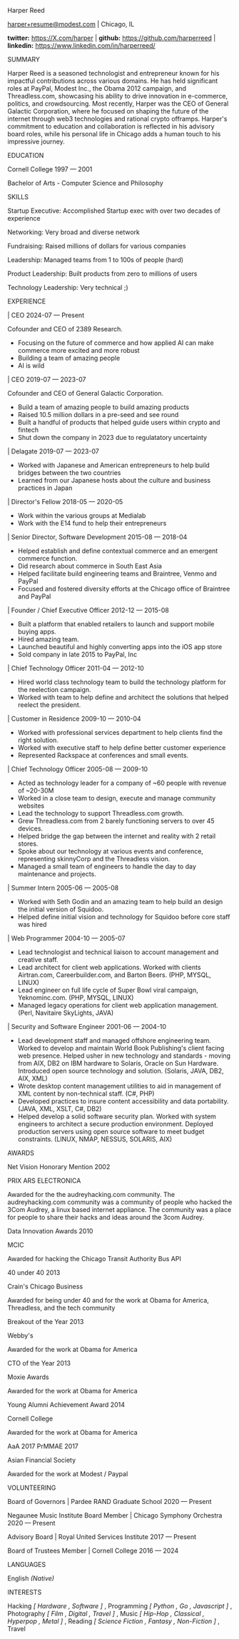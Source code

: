 <span class="name"> Harper Reed </span>

<span class="email">harper+resume@modest.com</span> <span
class="divider">|</span> <span class="address"> Chicago, IL </span>

<span class="url"> **twitter:** <https://X.com/harper> </span> <span
class="divider">|</span> <span class="url"> **github:**
<https://github.com/harperreed> </span> <span class="divider">|</span>
<span class="url"> **linkedin:**
<https://www.linkedin.com/in/harperreed/> </span>

SUMMARY

Harper Reed is a seasoned technologist and entrepreneur known for his
impactful contributions across various domains. He has held significant
roles at PayPal, Modest Inc., the Obama 2012 campaign, and
Threadless.com, showcasing his ability to drive innovation in
e-commerce, politics, and crowdsourcing. Most recently, Harper was the
CEO of General Galactic Corporation, where he focused on shaping the
future of the internet through web3 technologies and rational crypto
offramps. Harper's commitment to education and collaboration is
reflected in his advisory board roles, while his personal life in
Chicago adds a human touch to his impressive journey.

EDUCATION

<span class="title"> Cornell College </span> <span class="date"> 1997 —
2001 </span>

Bachelor of Arts - Computer Science and Philosophy

SKILLS

<span class="title">Startup Executive:</span> Accomplished Startup exec
with over two decades of experience

<span class="title">Networking:</span> Very broad and diverse network

<span class="title">Fundraising:</span> Raised millions of dollars for
various companies

<span class="title">Leadership:</span> Managed teams from 1 to 100s of
people (hard)

<span class="title">Product Leadership:</span> Built products from zero
to millions of users

<span class="title">Technology Leadership:</span> Very technical ;)

EXPERIENCE

<span class="title"></span> | <span class="position">CEO</span> <span
class="date"> 2024-07 — Present </span>

[]()

Cofounder and CEO of 2389 Research.

-   Focusing on the future of commerce and how applied AI can make
    commerce more excited and more robust
-   Building a team of amazing people
-   AI is wild

<span class="title"></span> | <span class="position">CEO</span> <span
class="date"> 2019-07 — 2023-07 </span>

[]()

Cofounder and CEO of General Galactic Corporation.

-   Build a team of amazing people to build amazing products
-   Raised 10.5 million dollars in a pre-seed and see round
-   Built a handful of products that helped guide users within crypto
    and fintech
-   Shut down the company in 2023 due to regulatatory uncertainty

<span class="title"></span> | <span class="position">Delagate</span>
<span class="date"> 2019-07 — 2023-07 </span>

[]()

-   Worked with Japanese and American entrepreneurs to help build
    bridges between the two countries
-   Learned from our Japanese hosts about the culture and business
    practices in Japan

<span class="title"></span> | <span class="position">Director's
Fellow</span> <span class="date"> 2018-05 — 2020-05 </span>

[]()

-   Work within the various groups at Medialab
-   Work with the E14 fund to help their entrepreneurs

<span class="title"></span> | <span class="position">Senior Director,
Software Development</span> <span class="date"> 2015-08 — 2018-04
</span>

[]()

-   Helped establish and define contextual commerce and an emergent
    commerce function.
-   Did research about commerce in South East Asia
-   Helped facilitate build engineering teams and Braintree, Venmo and
    PayPal
-   Focused and fostered diversity efforts at the Chicago office of
    Braintree and PayPal

<span class="title"></span> | <span class="position">Founder / Chief
Executive Officer</span> <span class="date"> 2012-12 — 2015-08 </span>

[]()

-   Built a platform that enabled retailers to launch and support mobile
    buying apps.
-   Hired amazing team.
-   Launched beautiful and highly converting apps into the iOS app store
-   Sold company in late 2015 to PayPal, Inc

<span class="title"></span> | <span class="position">Chief Technology
Officer</span> <span class="date"> 2011-04 — 2012-10 </span>

[]()

-   Hired world class technology team to build the technology platform
    for the reelection campaign.
-   Worked with team to help define and architect the solutions that
    helped reelect the president.

<span class="title"></span> | <span class="position">Customer in
Residence</span> <span class="date"> 2009-10 — 2010-04 </span>

[]()

-   Worked with professional services department to help clients find
    the right solution.
-   Worked with executive staff to help define better customer
    experience
-   Represented Rackspace at conferences and small events.

<span class="title"></span> | <span class="position">Chief Technology
Officer</span> <span class="date"> 2005-08 — 2009-10 </span>

[]()

-   Acted as technology leader for a company of ~60 people with revenue
    of ~20-30M
-   Worked in a close team to design, execute and manage community
    websites
-   Lead the technology to support Threadless.com growth.
-   Grew Threadless.com from 2 barely functioning servers to over 45
    devices.
-   Helped bridge the gap between the internet and reality with 2 retail
    stores.
-   Spoke about our technology at various events and conference,
    representing skinnyCorp and the Threadless vision.
-   Managed a small team of engineers to handle the day to day
    maintenance and projects.

<span class="title"></span> | <span class="position">Summer
Intern</span> <span class="date"> 2005-06 — 2005-08 </span>

[]()

-   Worked with Seth Godin and an amazing team to help build an design
    the initial version of Squidoo.
-   Helped define initial vision and technology for Squidoo before core
    staff was hired

<span class="title"></span> | <span class="position">Web
Programmer</span> <span class="date"> 2004-10 — 2005-07 </span>

[]()

-   Lead technologist and technical liaison to account management and
    creative staff.
-   Lead architect for client web applications. Worked with clients
    Airtran.com, Careerbuilder.com, and Barton Beers. (PHP, MYSQL,
    LINUX)
-   Lead engineer on full life cycle of Super Bowl viral campaign,
    Yeknominc.com. (PHP, MYSQL, LINUX)
-   Managed legacy operations for client web application management.
    (Perl, Navitaire SkyLights, JAVA)

<span class="title"></span> | <span class="position">Security and
Software Engineer</span> <span class="date"> 2001-06 — 2004-10 </span>

[]()

-   Lead development staff and managed offshore engineering team. Worked
    to develop and maintain World Book Publishing's client facing web
    presence. Helped usher in new technology and standards - moving from
    AIX, DB2 on IBM hardware to Solaris, Oracle on Sun Hardware.
    Introduced open source technology and solution. (Solaris, JAVA, DB2,
    AIX, XML)
-   Wrote desktop content management utilities to aid in management of
    XML content by non-technical staff. (C\#, PHP)
-   Developed practices to insure content accessibility and data
    portability. (JAVA, XML, XSLT, C\#, DB2)
-   Helped develop a solid software security plan. Worked with system
    engineers to architect a secure production environment. Deployed
    production servers using open source software to meet budget
    constraints. (LINUX, NMAP, NESSUS, SOLARIS, AIX)

AWARDS

<span class="title"> Net Vision Honorary Mention </span> <span
class="date"> <span class="date">2002</span> </span>

PRIX ARS ELECTRONICA

Awarded for the the audreyhacking.com community. The audreyhacking.com
community was a community of people who hacked the 3Com Audrey, a linux
based internet appliance. The community was a place for people to share
their hacks and ideas around the 3com Audrey.

<span class="title"> Data Innovation Awards </span> <span class="date">
<span class="date">2010</span> </span>

MCIC

Awarded for hacking the Chicago Transit Authority Bus API

<span class="title"> 40 under 40 </span> <span class="date"> <span
class="date">2013</span> </span>

Crain's Chicago Business

Awarded for being under 40 and for the work at Obama for America,
Threadless, and the tech community

<span class="title"> Breakout of the Year </span> <span class="date">
<span class="date">2013</span> </span>

Webby's

Awarded for the work at Obama for America

<span class="title"> CTO of the Year </span> <span class="date"> <span
class="date">2013</span> </span>

Moxie Awards

Awarded for the work at Obama for America

<span class="title"> Young Alumni Achievement Award </span> <span
class="date"> <span class="date">2014</span> </span>

Cornell College

Awarded for the work at Obama for America

<span class="title"> AaA 2017 PrMMAE </span> <span class="date"> <span
class="date">2017</span> </span>

Asian Financial Society

Awarded for the work at Modest / Paypal

VOLUNTEERING

<span class="title">Board of Governors</span> | Pardee RAND Graduate
School <span class="date"> 2020 — Present </span>

<span class="title"> Negaunee Music Institute Board Member</span> |
Chicago Symphony Orchestra <span class="date"> 2020 — Present </span>

<span class="title">Advisory Board</span> | Royal United Services
Institute <span class="date"> 2017 — Present </span>

<span class="title">Board of Trustees Member</span> | Cornell College
<span class="date"> 2016 — 2024 </span>

LANGUAGES

<span class="language">English</span> <span
class="fluency">*(Native)*</span>

INTERESTS

<span class="name">Hacking</span> <span class="keywords"> *\[ Hardware ,
Software \]* </span> , <span class="name">Programming</span> <span
class="keywords"> *\[ Python , Go , Javascript \]* </span> , <span
class="name">Photography</span> <span class="keywords"> *\[ Film ,
Digital , Travel \]* </span> , <span class="name">Music</span> <span
class="keywords"> *\[ Hip-Hop , Classical , Hyperpop , Metal \]* </span>
, <span class="name">Reading</span> <span class="keywords"> *\[ Science
Fiction , Fantasy , Non-Fiction \]* </span> , <span
class="name">Travel</span>
